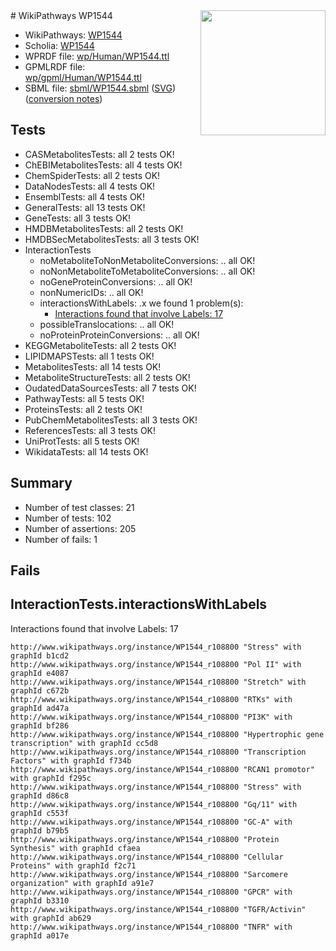 <img style="float: right; width: 200px" src="../logo.png" />
# WikiPathways WP1544

* WikiPathways: [WP1544](https://identifiers.org/wikipathways:WP1544)
* Scholia: [WP1544](https://scholia.toolforge.org/wikipathways/WP1544)
* WPRDF file: [wp/Human/WP1544.ttl](../wp/Human/WP1544.ttl)
* GPMLRDF file: [wp/gpml/Human/WP1544.ttl](../wp/gpml/Human/WP1544.ttl)
* SBML file: [sbml/WP1544.sbml](../sbml/WP1544.sbml) ([SVG](../sbml/WP1544.svg)) ([conversion notes](../sbml/WP1544.txt))

## Tests
* CASMetabolitesTests: all 2 tests OK!
* ChEBIMetabolitesTests: all 4 tests OK!
* ChemSpiderTests: all 2 tests OK!
* DataNodesTests: all 4 tests OK!
* EnsemblTests: all 4 tests OK!
* GeneralTests: all 13 tests OK!
* GeneTests: all 3 tests OK!
* HMDBMetabolitesTests: all 2 tests OK!
* HMDBSecMetabolitesTests: all 3 tests OK!
* InteractionTests
    * noMetaboliteToNonMetaboliteConversions: .. all OK!
    * noNonMetaboliteToMetaboliteConversions: .. all OK!
    * noGeneProteinConversions: .. all OK!
    * nonNumericIDs: .. all OK!
    * interactionsWithLabels: .x we found 1 problem(s):
        * [Interactions found that involve Labels: 17](#fe97a8bf)
    * possibleTranslocations: .. all OK!
    * noProteinProteinConversions: .. all OK!
* KEGGMetaboliteTests: all 2 tests OK!
* LIPIDMAPSTests: all 1 tests OK!
* MetabolitesTests: all 14 tests OK!
* MetaboliteStructureTests: all 2 tests OK!
* OudatedDataSourcesTests: all 7 tests OK!
* PathwayTests: all 5 tests OK!
* ProteinsTests: all 2 tests OK!
* PubChemMetabolitesTests: all 3 tests OK!
* ReferencesTests: all 3 tests OK!
* UniProtTests: all 5 tests OK!
* WikidataTests: all 14 tests OK!


## Summary

* Number of test classes: 21
* Number of tests: 102
* Number of assertions: 205
* Number of fails: 1

## Fails

<a name="fe97a8bf" />

## InteractionTests.interactionsWithLabels

Interactions found that involve Labels: 17
```
http://www.wikipathways.org/instance/WP1544_r108800 "Stress" with graphId b1cd2
http://www.wikipathways.org/instance/WP1544_r108800 "Pol II" with graphId e4087
http://www.wikipathways.org/instance/WP1544_r108800 "Stretch" with graphId c672b
http://www.wikipathways.org/instance/WP1544_r108800 "RTKs" with graphId ad47a
http://www.wikipathways.org/instance/WP1544_r108800 "PI3K" with graphId bf286
http://www.wikipathways.org/instance/WP1544_r108800 "Hypertrophic gene transcription" with graphId cc5d8
http://www.wikipathways.org/instance/WP1544_r108800 "Transcription Factors" with graphId f734b
http://www.wikipathways.org/instance/WP1544_r108800 "RCAN1 promotor" with graphId f295c
http://www.wikipathways.org/instance/WP1544_r108800 "Stress" with graphId d86c8
http://www.wikipathways.org/instance/WP1544_r108800 "Gq/11" with graphId c553f
http://www.wikipathways.org/instance/WP1544_r108800 "GC-A" with graphId b79b5
http://www.wikipathways.org/instance/WP1544_r108800 "Protein Synthesis" with graphId cfaea
http://www.wikipathways.org/instance/WP1544_r108800 "Cellular Proteins" with graphId f2c71
http://www.wikipathways.org/instance/WP1544_r108800 "Sarcomere organization" with graphId a91e7
http://www.wikipathways.org/instance/WP1544_r108800 "GPCR" with graphId b3310
http://www.wikipathways.org/instance/WP1544_r108800 "TGFR/Activin" with graphId ab629
http://www.wikipathways.org/instance/WP1544_r108800 "TNFR" with graphId a017e
```

